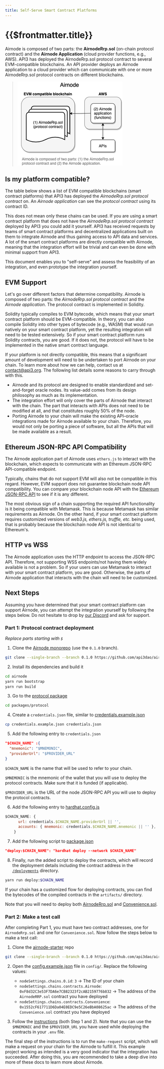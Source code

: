 ```yaml
---
title: Self-Serve Smart Contract Platforms
---
```


# {{$frontmatter.title}}

<TocHeader />
<TOC class="table-of-contents" :include-level="[2,3]" />

Airnode is composed of two parts: the **AirnodeRrp.sol** (on-chain protocol contract) and the **Airnode Application** (cloud provider functions, e.g., AWS). API3 has deployed the AirnodeRrp.sol protocol contract to several EVM-compatible blockchains. An API provider deploys an Airnode application to a cloud provider which can communicate with one or more AirnodeRrp.sol protocol contracts on different blockchains.

> ![2-parts](../assets/images/airnode-is-2-parts.png)

## Is my platform compatible?

The table below shows a list of EVM compatible blockchains (smart contract platforms) that API3 has deployed the _AirnodeRrp.sol protocol contract_ on. An _Airnode application_ can see the _protocol contract_ using its contract ID. 
 
<ChainsSupported :version="'0.1.0'" />

This does not mean only these chains can be used. If you are using a smart contract platform that does not have the _AirnodeRrp.sol protocol contract_ deployed by API3 you could add it yourself. API3 has received requests by teams of smart contract platforms and decentralized applications built on them to integrate Airnode and thus gaining access to API data and services. A lot of the smart contract platforms are directly compatible with Airnode, meaning that the integration effort will be trivial and can even be done with minimal support from API3.

This document enables you to "self-serve" and assess the feasibility of an integration, and even prototype the integration yourself. 

## EVM Support

Let's go over different factors that determine compatibility. Airnode is composed of two parts: the _AirnodeRrp.sol protocol contract_ and the _Airnode application_. The protocol contract is implemented in Solidity.

Solidity typically compiles to EVM bytecode, which means that your smart contract platform should be EVM-compatible. In theory, you can also compile Solidity into other types of bytecode (e.g., WASM) that would run natively on your smart contract platform, yet the resulting integration will need to be tested extensively. So if your smart contract platform runs Solidity contracts, you are good.
If it does not, the protocol will have to be implemented in the native smart contract language.

If your platform is not directly compatible, this means that a significant amount of development will need to be undertaken to port Airnode on your chain. To learn more about how we can help, contact us at contact@api3.org. The following list details some reasons to carry through with this.

- Airnode and its protocol are designed to enable standardized and set-and-forget oracle nodes. Its value-add comes from its design philosophy as much as its implementation.
- The integration effort will only cover the parts of Airnode that interact with the chain. The part that interacts with APIs does not need to be modified at all, and that constitutes roughly 50% of the node.
- Porting Airnode to your chain will make the existing API–oracle integrations made for Airnode available to your chain. Therefore, you would not only be porting a piece of software, but all the APIs that will be made available as a result.

## Ethereum JSON-RPC API Compatibility

The Airnode application part of Airnode uses `ethers.js` to interact with the blockchain, which expects to communicate with an Ethereum JSON-RPC API-compatible endpoint.

Typically, chains that do not support EVM will also not be compatible in this regard.
However, EVM support does not guarantee blockchain node API compatibility. You can compare your blockchain node API with the [ Ethereum JSON-RPC API](https://eth.wiki/json-rpc/API) to see if it is any different.

The most obvious sign of a chain supporting the required API functionality is it being compatible with Metamask. This is because Metamask has similar requirements as Airnode. On the other hand, if your smart contract platform requires customized versions of _web3.js, ethers.js, truffle, etc._ being used, that is probably because the blockchain node API is not identical to Ethereum's.

## HTTP vs WSS

The Airnode application uses the HTTP endpoint to access the JSON-RPC API. Therefore, not supporting WSS endpoints/not having them widely available is not a problem. So if your users can use Metamask to interact with your smart contract platform, you are good. Otherwise, the parts of Airnode application that interacts with the chain will need to be customized.

## Next Steps

Assuming you have determined that your smart contract platform can support Airnode, you can attempt the integration yourself by following the steps below. Do not hesitate to drop by [our Discord](https://discord.gg/qnRrcfnm5W) and ask for support.

### Part 1: Protocol contract deployment

*Replace parts starting with `$`*

1. Clone the [Airnode monorepo](https://github.com/api3dao/airnode) (use the `0.1.0` branch).

```sh
git clone --single-branch --branch 0.1.0 https://github.com/api3dao/airnode.git
```

2. Install its dependencies and build it

```sh
cd airnode
yarn run bootstrap
yarn run build
```

3. Go to the [protocol package](https://github.com/api3dao/airnode/tree/pre-alpha/packages/protocol)

```sh
cd packages/protocol
```

4. Create a `credentials.json` file, similar to [credentials.example.json](https://github.com/api3dao/airnode/blob/pre-alpha/packages/protocol/credentials.example.json)

```sh
cp credentials.example.json credentials.json
```

5. Add the following entry to `credentials.json`

```json
"$CHAIN_NAME" :{
  "mnemonic": "$MNEMONIC",
  "providerUrl": "$PROVIDER_URL"
}
```

`$CHAIN_NAME` is the name that will be used to refer to your chain.

`$MNEMONIC` is the mnemonic of the wallet that you will use to deploy the protocol contracts.
Make sure that it is funded (if applicable).

`$PROVIDER_URL` is the URL of the node JSON-RPC API you will use to deploy the protocol contracts.

6. Add the following entry to [hardhat.config.js](https://github.com/api3dao/airnode/blob/pre-alpha/packages/protocol/hardhat.config.js)

```js
$CHAIN_NAME: {
      url: credentials.$CHAIN_NAME.providerUrl || '',
      accounts: { mnemonic: credentials.$CHAIN_NAME.mnemonic || '' },
    }
```

7. Add the following script to [package.json](https://github.com/api3dao/airnode/blob/pre-alpha/packages/protocol/package.json)

```json
"deploy:$CHAIN_NAME": "hardhat deploy --network $CHAIN_NAME"
```

8. Finally, run the added script to deploy the contracts, which will record the deployment details including the contract address in the [`/deployments`](https://github.com/api3dao/airnode/tree/pre-alpha/packages/protocol/deployments) directory.

```sh
yarn run deploy:$CHAIN_NAME
```

If your chain has a customized flow for deploying contracts, you can find the bytecodes of the compiled contracts in the `artifacts/` directory.

Note that you will need to deploy both [AirnodeRrp.sol](../reference/protocols/request-response/general-structure.md#airnoderrp-sol) and [Convenience.sol](../reference/protocols/request-response/general-structure.md#convenience-sol).

### Part 2: Make a test call

After completing Part 1, you must have two contract addresses, one for `AirnodeRrp.sol` and one for `Convenience.sol`.
Now follow the steps below to make a test call:

1. Clone the [airnode-starter](https://github.com/api3dao/airnode-starter/tree/pre-alpha) repo

```sh
git clone --single-branch --branch 0.1.0 https://github.com/api3dao/airnode-starter.git
```

2. Open the [config.example.json](https://github.com/api3dao/airnode-starter/blob/pre-alpha/config/config.example.json) file in `config/`.
Replace the following values:

    - `nodeSettings.chains.0.id`: `3` -> The ID of your chain
    - `nodeSettings.chains.contracts.Airnode`: `0xF8d32C3e53F7DA6e7CB82323f2cAB2159776b832` -> The address of the `AirnodeRRP.sol` contract you have deployed
    - `nodeSettings.chains.contracts.Convenience`: `0x1552cF617711D6Da04E0EDC9e5C26eBbA08625ac` -> The address of the `Convenience.sol` contract you have deployed

3. Follow the [instructions](https://github.com/api3dao/airnode-starter/tree/pre-alpha#setup#setup) (both Step 1 and 2). Note that you can use the `$MNEMONIC` and the `$PROVIDER_URL` you have used while deploying the contracts in your `.env` file.

The final step of the instructions is to run the `make-request` script, which will make a request on your chain for the Airnode to fulfill it. This example project working as intended is a very good indicator that the integration has succeeded. After doing this, you are recommended to take a deep dive into more of these docs to learn more about Airnode.
